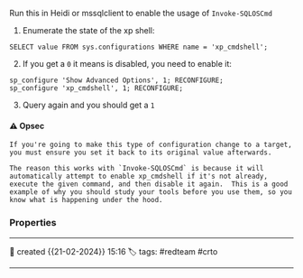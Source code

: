 
Run this in Heidi or mssqlclient to enable the usage of `Invoke-SQLOSCmd`


1) Enumerate the state of the xp shell:

`SELECT value FROM sys.configurations WHERE name = 'xp_cmdshell';`

2) If you get a `0` it means is disabled, you need to enable it:

```
sp_configure 'Show Advanced Options', 1; RECONFIGURE;
sp_configure 'xp_cmdshell', 1; RECONFIGURE;
```

3) Query again and you should get a `1`

#### ⚠ Opsec

```
If you're going to make this type of configuration change to a target, you must ensure you set it back to its original value afterwards.  
  
The reason this works with `Invoke-SQLOSCmd` is because it will automatically attempt to enable xp_cmdshell if it's not already, execute the given command, and then disable it again.  This is a good example of why you should study your tools before you use them, so you know what is happening under the hood.
```


### Properties
---
📆 created   {{21-02-2024}} 15:16
🏷️ tags: #redteam #crto 

---

